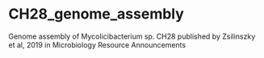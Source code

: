# CH28_genome_assembly
Genome assembly of Mycolicibacterium sp. CH28 published by Zsilinszky et al, 2019 in Microbiology Resource Announcements
